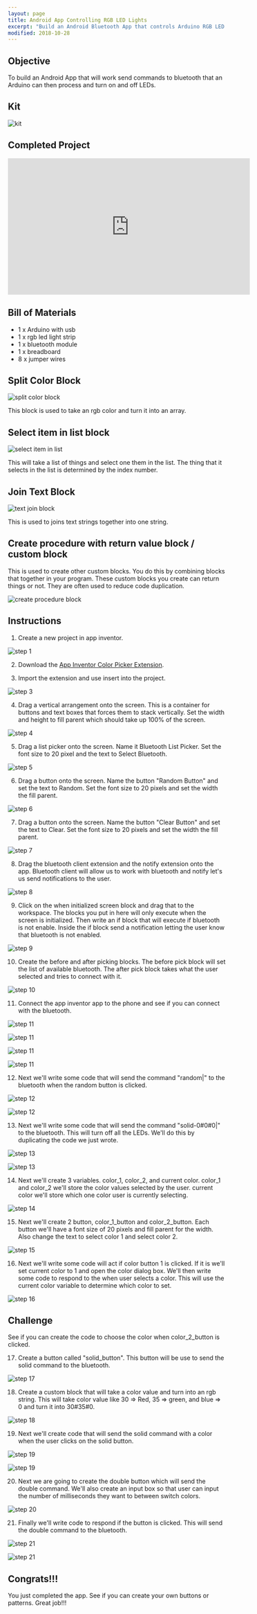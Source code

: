 ```yaml
---
layout: page
title: Android App Controlling RGB LED Lights
excerpt: "Build an Android Bluetooth App that controls Arduino RGB LED lights"
modified: 2018-10-28
---
```


## Objective

To build an Android App that will work send commands to bluetooth that an Arduino can then process and turn on and off LEDs.

## Kit

![kit](/images/app-inventor-arduino-blockly/rgb-led-light-strip/lesson-2-bt-android-test/kit.jpg)

## Completed Project

<iframe width="560" height="315" src="https://www.youtube.com/embed/bWhSywcjnk0" frameborder="0" allow="accelerometer; autoplay; encrypted-media; gyroscope; picture-in-picture" allowfullscreen></iframe>


## Bill of Materials 

- 1 x Arduino with usb  
- 1 x rgb led light strip 
- 1 x bluetooth module
- 1 x breadboard
- 8 x jumper wires

 
## Split Color Block

![split color block](/images/app-inventor-arduino-blockly/rgb-led-light-strip/lesson-3-app-inventor/split_color_block.png)

This block is used to take an rgb color and turn it into an array.

## Select item in list block

![select item in list](/images/app-inventor-arduino-blockly/rgb-led-light-strip/lesson-3-app-inventor/get_item_in_list.png)

This will take a list of things and select one them in the list.  The thing that it selects in the list is determined by the index number.

## Join Text Block

![text join block](/images/app-inventor-arduino-blockly/rgb-led-light-strip/lesson-3-app-inventor/text_join_block.png)

This is used to joins text strings together into one string.

## Create procedure with return value block / custom block

This is used to create other custom blocks.  You do this by combining blocks that together in your program.  These custom blocks you create can return things or not.  They are often used to reduce code duplication.

![create procedure block](/images/app-inventor-arduino-blockly/rgb-led-light-strip/lesson-3-app-inventor/create_block_with_return.png)

## Instructions

1) Create a new project in app inventor.

![step 1](/images/app-inventor-arduino-blockly/rgb-led-light-strip/lesson-3-app-inventor/step_1.png#img-phone)

2) Download the [App Inventor Color Picker Extension](https://community.thunkable.com/t/colorpicker-extension-by-zhangzqs/28834).

3) Import the extension and use insert into the project.

![step 3](/images/app-inventor-arduino-blockly/rgb-led-light-strip/lesson-3-app-inventor/step_3.gif)

4) Drag a vertical arrangement onto the screen.  This is a container for buttons and text boxes that forces them to stack vertically.  Set the width and height to fill parent which should take up 100% of the screen.

![step 4](/images/app-inventor-arduino-blockly/rgb-led-light-strip/lesson-3-app-inventor/step_4.gif)

5) Drag a list picker onto the screen.  Name it Bluetooth List Picker. Set the font size to 20 pixel and the text to Select Bluetooth.

![step 5](/images/app-inventor-arduino-blockly/rgb-led-light-strip/lesson-3-app-inventor/step_5.gif)

6) Drag a button onto the screen.  Name the button "Random Button" and set the text to Random.  Set the font size to 20 pixels and set the width the fill parent.

![step 6](/images/app-inventor-arduino-blockly/rgb-led-light-strip/lesson-3-app-inventor/step_6.gif)

7) Drag a button onto the screen.  Name the button "Clear Button" and set the text to Clear.  Set the font size to 20 pixels and set the width the fill parent.

![step 7](/images/app-inventor-arduino-blockly/rgb-led-light-strip/lesson-3-app-inventor/step_7.gif)

8) Drag the bluetooth client extension and the notify extension onto the app.  Bluetooth client will allow us to work with bluetooth and notify let's us send notifications to the user.

![step 8](/images/app-inventor-arduino-blockly/rgb-led-light-strip/lesson-3-app-inventor/step_8.gif)

9) Click on the when initialized screen block and drag that to the workspace.  The blocks you put in here will only execute when the screen is initialized.  Then write an if block that will execute if bluetooth is not enable.  Inside the if block send a notification letting the user know that bluetooth is not enabled.
 
![step 9](/images/app-inventor-arduino-blockly/rgb-led-light-strip/lesson-3-app-inventor/step_9.gif)

 10) Create the before and after picking blocks.  The before pick block will set the list of available bluetooth.  The after pick block takes what the user selected and tries to connect with it.
 
![step 10](/images/app-inventor-arduino-blockly/rgb-led-light-strip/lesson-3-app-inventor/step_10.gif)

 11) Connect the app inventor app to the phone and see if you can connect with the bluetooth.
 
![step 11](/images/app-inventor-arduino-blockly/rgb-led-light-strip/lesson-3-app-inventor/step_11.gif)

![step 11](/images/app-inventor-arduino-blockly/rgb-led-light-strip/lesson-3-app-inventor/step_11a.png#img-phone)

![step 11](/images/app-inventor-arduino-blockly/rgb-led-light-strip/lesson-3-app-inventor/step_11b.png#img-phone)

![step 11](/images/app-inventor-arduino-blockly/rgb-led-light-strip/lesson-3-app-inventor/step_11c.png#img-phone)

12) Next we'll write some code that will send the command "random\|" to the bluetooth when the random button is clicked.

![step 12](/images/app-inventor-arduino-blockly/rgb-led-light-strip/lesson-3-app-inventor/step_12.gif)

![step 12](/images/app-inventor-arduino-blockly/rgb-led-light-strip/lesson-3-app-inventor/step_12a.jpg)


13) Next we'll write some code that will send the command "solid-0#0#0\|" to the bluetooth.  This will turn off all the LEDs.  We'll do this by duplicating the code we just wrote.

![step 13](/images/app-inventor-arduino-blockly/rgb-led-light-strip/lesson-3-app-inventor/step_13.gif)

![step 13](/images/app-inventor-arduino-blockly/rgb-led-light-strip/lesson-3-app-inventor/step_13a.jpg)

14) Next we'll create 3 variables.  color_1, color_2, and current color.  color_1 and color_2 we'll store the color values selected by the user.  current color we'll store which one color user is currently selecting.

![step 14](/images/app-inventor-arduino-blockly/rgb-led-light-strip/lesson-3-app-inventor/step_14.gif)

15) Next we'll create 2 button, color_1_button and color_2_button.  Each button we'll have a font size of 20 pixels and fill parent for the width.  Also change the text to select color 1 and select color 2.

![step 15](/images/app-inventor-arduino-blockly/rgb-led-light-strip/lesson-3-app-inventor/step_15.gif)

16) Next we'll write some code will act if color button 1 is clicked.  If it is we'll set current color to 1 and open the color dialog box.  We'll then write some code to respond to the when user selects a color.  This will use the current color variable to determine which color to set.

![step 16](/images/app-inventor-arduino-blockly/rgb-led-light-strip/lesson-3-app-inventor/step_16.gif)


## Challenge

See if you can create the code to choose the color when color_2_button is clicked.

17) Create a button called "solid_button".  This button will be use to send the solid command to the bluetooth.

![step 17](/images/app-inventor-arduino-blockly/rgb-led-light-strip/lesson-3-app-inventor/step_17.gif)

18) Create a custom block that will take a color value and turn into an rgb string.  This will take color value like 30 => Red, 35 => green, and blue => 0 and turn it into 30#35#0.

![step 18](/images/app-inventor-arduino-blockly/rgb-led-light-strip/lesson-3-app-inventor/step_18.gif)

19) Next we'll create code that will send the solid command with a color when the user clicks on the solid button.

![step 19](/images/app-inventor-arduino-blockly/rgb-led-light-strip/lesson-3-app-inventor/step_19.gif)

![step 19](/images/app-inventor-arduino-blockly/rgb-led-light-strip/lesson-3-app-inventor/step_19.jpg)

20) Next we are going to create the double button which will send the double command.  We'll also create an input box so that user can input the number of milliseconds they want to between switch colors.

![step 20](/images/app-inventor-arduino-blockly/rgb-led-light-strip/lesson-3-app-inventor/step_20.gif)

21) Finally we'll write code to respond if the button is clicked.  This will send the double command to the bluetooth.  

![step 21](/images/app-inventor-arduino-blockly/rgb-led-light-strip/lesson-3-app-inventor/step_21.gif)

![step 21](/images/app-inventor-arduino-blockly/rgb-led-light-strip/lesson-3-app-inventor/step_21_live.gif)

## Congrats!!!

You just completed the app.  See if you can create your own buttons or patterns.  Great job!!!



